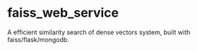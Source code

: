 # faiss_web_service
A efficient similarity search of dense vectors system, built with faiss/flask/mongodb.
